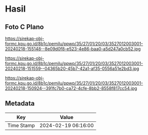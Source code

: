 # Hasil

## Foto C Plano

https://sirekap-obj-formc.kpu.go.id/8b1c/pemilu/ppwp/35/27/01/20/03/3527012003001-20240218-155148--8e09d0f8-e523-4e86-baa0-a5d247a0cb52.jpg

https://sirekap-obj-formc.kpu.go.id/8b1c/pemilu/ppwp/35/27/01/20/03/3527012003001-20240218-151559--04365b20-45b7-42a1-af35-0556a51e2bd3.jpg

https://sirekap-obj-formc.kpu.go.id/8b1c/pemilu/ppwp/35/27/01/20/03/3527012003001-20240218-150924--391fc7b0-ca72-4cfe-8bb2-8558f817cc54.jpg


## Metadata

| Key        | Value               |
| ---------- | ------------------- |
| Time Stamp | 2024-02-19 06:16:00 |



